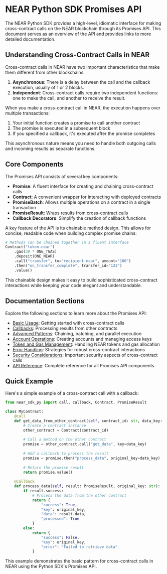 # NEAR Python SDK Promises API

The NEAR Python SDK provides a high-level, idiomatic interface for making cross-contract calls on the NEAR blockchain through its Promises API. This document serves as an overview of the API and provides links to more detailed documentation.

## Understanding Cross-Contract Calls in NEAR

Cross-contract calls in NEAR have two important characteristics that make them different from other blockchains:

1. **Asynchronous**: There is a delay between the call and the callback execution, usually of 1 or 2 blocks.
2. **Independent**: Cross-contract calls require two independent functions: one to make the call, and another to receive the result.

When you make a cross-contract call in NEAR, the execution happens over multiple transactions:

1. Your initial function creates a promise to call another contract
2. The promise is executed in a subsequent block
3. If you specified a callback, it's executed after the promise completes

This asynchronous nature means you need to handle both outgoing calls and incoming results as separate functions.

## Core Components

The Promises API consists of several key components:

- **Promise**: A fluent interface for creating and chaining cross-contract calls
- **Contract**: A convenient wrapper for interacting with deployed contracts
- **PromiseBatch**: Allows multiple operations on a contract in a single transaction
- **PromiseResult**: Wraps results from cross-contract calls
- **Callback Decorators**: Simplify the creation of callback functions

A key feature of the API is its chainable method design. This allows for concise, readable code when building complex promise chains:

```python
# Methods can be chained together in a fluent interface
Contract("token.near")
    .gas(30 * ONE_TGAS)
    .deposit(ONE_NEAR)
    .call("transfer", to="recipient.near", amount="100")
    .then("on_transfer_complete", transfer_id="123")
    .value()
```

This chainable design makes it easy to build sophisticated cross-contract interactions while keeping your code elegant and understandable.

## Documentation Sections

Explore the following sections to learn more about the Promises API:

- [Basic Usage](basic-usage.md): Getting started with cross-contract calls
- [Callbacks](callbacks.md): Processing results from other contracts
- [Advanced Patterns](advanced-patterns.md): Chaining, batching, and parallel execution
- [Account Operations](account-operations.md): Creating accounts and managing access keys
- [Token and Gas Management](token-gas.md): Handling NEAR tokens and gas allocation
- [Error Handling](error-handling.md): Strategies for robust cross-contract interactions
- [Security Considerations](security.md): Important security aspects of cross-contract calls
- [API Reference](api-reference.md): Complete reference for all Promises API components

## Quick Example

Here's a simple example of a cross-contract call with a callback:

```python
from near_sdk_py import call, callback, Contract, PromiseResult

class MyContract:
    @call
    def get_data_from_other_contract(self, contract_id: str, data_key: str):
        # Create a contract instance
        other_contract = Contract(contract_id)
        
        # Call a method on the other contract
        promise = other_contract.call("get_data", key=data_key)
        
        # Add a callback to process the result
        promise = promise.then("process_data", original_key=data_key)
        
        # Return the promise result
        return promise.value()
    
    @callback
    def process_data(self, result: PromiseResult, original_key: str):
        if result.success:
            # Process the data from the other contract
            return {
                "success": True,
                "key": original_key,
                "data": result.data,
                "processed": True
            }
        else:
            return {
                "success": False,
                "key": original_key,
                "error": "Failed to retrieve data"
            }
```

This example demonstrates the basic pattern for cross-contract calls in NEAR using the Python SDK's Promises API.
